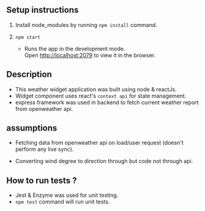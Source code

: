 ## Setup instructions

1. Install node_modules by running `npm install` command.

2. `npm start`

    - Runs the app in the development mode.<br>
Open [http://localhost:2079](http://localhost:2079) to view it in the browser.

## Description

- This weather widget application was built using node & reactJs.
- Widget component uses react's `context api` for state management.
- express framework was used in backend to fetch current weather report from openweather api.


## assumptions

- Fetching data from openweather api on load/user request (doesn't perform any live sync).

- Converting wind degree to direction through but code not through api.

## How to run tests ?

- Jest & Enzyme was used for unit testing.
- `npm test` command will run unit tests.
